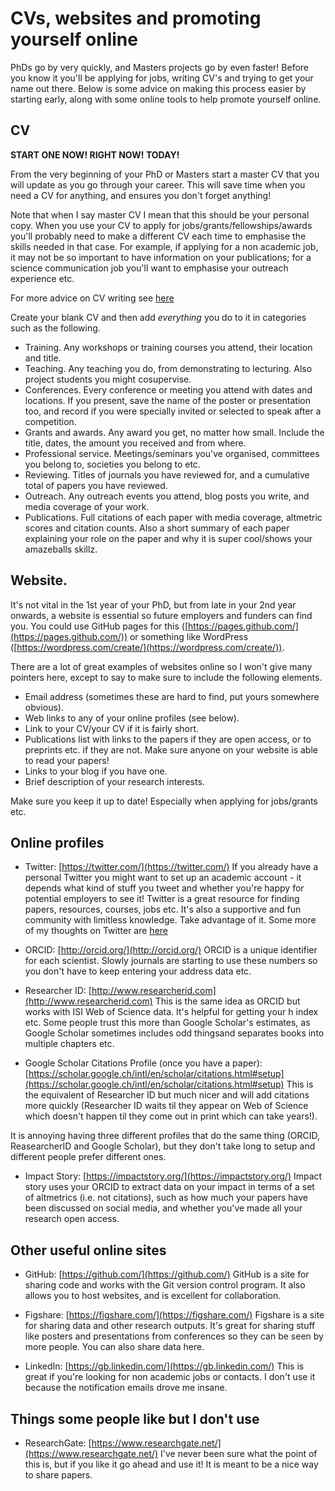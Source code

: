 # CVs, websites and promoting yourself online

PhDs go by very quickly, and Masters projects go by even faster! 
Before you know it you'll be applying for jobs, writing CV's and trying to get your name out there. 
Below is some advice on making this process easier by starting early, along with some online tools to help promote yourself online.

## CV
**START ONE NOW! RIGHT NOW! TODAY!** 

From the very beginning of your PhD or Masters start a master CV that you will update as you go through your career. 
This will save time when you need a CV for anything, and ensures you don't forget anything!

Note that when I say master CV I mean that this should be your personal copy. 
When you use your CV to apply for jobs/grants/fellowships/awards you'll probably need to make a different CV each time to emphasise the skills needed in that case.
For example, if applying for a non academic job, it may not be so important to have information on your publications; for a science communication job you'll want to emphasise your outreach experience etc.

For more advice on CV writing see [here](http://www.ecoevoblog.com/2013/02/01/academic-cvs-dos-donts-and-maybes/)

Create your blank CV and then add *everything* you do to it in categories such as the following.

* Training. Any workshops or training courses you attend, their location and title.
* Teaching. Any teaching you do, from demonstrating to lecturing. Also project students you might cosupervise.
* Conferences. Every conference or meeting you attend with dates and locations. If you present, save the name of the poster or presentation too, and record if you were specially invited or selected to speak after a competition.
* Grants and awards. Any award you get, no matter how small. Include the title, dates, the amount you received and from where.
* Professional service. Meetings/seminars you've organised, committees you belong to, societies you belong to etc. 
* Reviewing. Titles of journals you have reviewed for, and a cumulative total of papers you have reviewed.
* Outreach. Any outreach events you attend, blog posts you write, and media coverage of your work.
* Publications. Full citations of each paper with media coverage, altmetric scores and citation counts. Also a short summary of each paper explaining your role on the paper and why it is super cool/shows your amazeballs skillz.

## Website. 
It's not vital in the 1st year of your PhD, but from late in your 2nd year onwards, a website is essential so future employers and funders can find you. You could use GitHub pages for this ([https://pages.github.com/](https://pages.github.com/)) or something like WordPress ([https://wordpress.com/create/](https://wordpress.com/create/)).

There are a lot of great examples of websites online so I won't give many pointers here, except to say to make sure to include the following elements.

* Email address (sometimes these are hard to find, put yours somewhere obvious).
* Web links to any of your online profiles (see below).
* Link to your CV/your CV if it is fairly short.
* Publications list with links to the papers if they are open access, or to preprints etc. if they are not. Make sure anyone on your website is able to read your papers!
* Links to your blog if you have one. 
* Brief description of your research interests.

Make sure you keep it up to date! Especially when applying for jobs/grants etc.

## Online profiles
* Twitter: [https://twitter.com/](https://twitter.com/)
If you already have a personal Twitter you might want to set up an academic account - it depends what kind of stuff you tweet and whether you're happy for potential employers to see it! Twitter is a great resource for finding papers, resources, courses, jobs etc. It's also a supportive and fun community with limitless knowledge. Take advantage of it. Some more of my thoughts on Twitter are [here](http://www.ecoevoblog.com/2012/11/26/how-to-save-time-with-twitter/)

* ORCID: [http://orcid.org/](http://orcid.org/)
ORCID is a unique identifier for each scientist. Slowly journals are starting to use these numbers so you don't have to keep entering your address data etc.

* Researcher ID: [http://www.researcherid.com](http://www.researcherid.com)
This is the same idea as ORCID but works with ISI Web of Science data. It's helpful for getting your h index etc. Some people trust this more than Google Scholar's estimates, as Google Scholar sometimes includes odd thingsand separates books into multiple chapters etc.

* Google Scholar Citations Profile (once you have a paper): [https://scholar.google.ch/intl/en/scholar/citations.html#setup](https://scholar.google.ch/intl/en/scholar/citations.html#setup)
This is the equivalent of Researcher ID but much nicer and will add citations more quickly (Researcher ID waits til they appear on Web of Science which doesn't happen til they come out in print which can take years!). 

It is annoying having three different profiles that do the same thing (ORCID, ReasearcherID and Google Scholar), but they don't take long to setup and different people prefer different ones.

* Impact Story: [https://impactstory.org/](https://impactstory.org/)
Impact story uses your ORCID to extract data on your impact in terms of a set of altmetrics (i.e. not citations), such as how much your papers have been discussed on social media, and whether you've made all your research open access.

## Other useful online sites
* GitHub: [https://github.com/](https://github.com/)
GitHub is a site for sharing code and works with the Git version control program. It also allows you to host websites, and is excellent for collaboration.

* Figshare: [https://figshare.com/](https://figshare.com/)
Figshare is a site for sharing data and other research outputs. It's great for sharing stuff like posters and presentations from conferences so they can be seen by more people. You can also share data here.

* LinkedIn: [https://gb.linkedin.com/](https://gb.linkedin.com/)
This is great if you're looking for non academic jobs or contacts. I don't use it because the notification emails drove me insane.

## Things some people like but I don't use
* ResearchGate: [https://www.researchgate.net/](https://www.researchgate.net/)
I've never been sure what the point of this is, but if you like it go ahead and use it! It is meant to be a nice way to share papers.